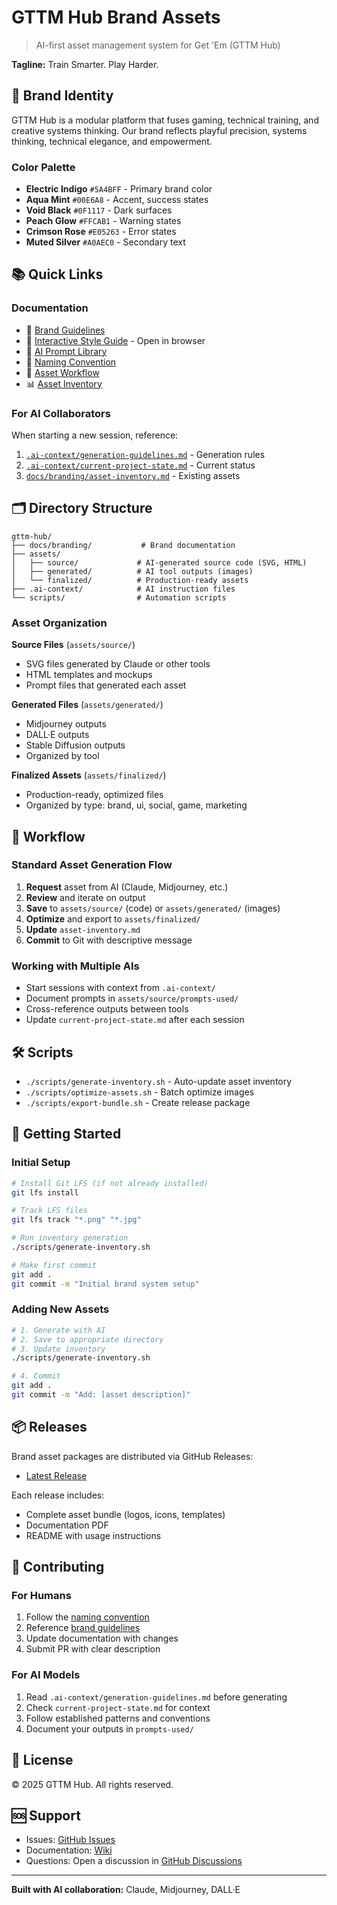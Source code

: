 # GTTM Hub Brand Assets

> AI-first asset management system for Get 'Em (GTTM Hub)

**Tagline:** Train Smarter. Play Harder.

## 🎨 Brand Identity

GTTM Hub is a modular platform that fuses gaming, technical training, and creative systems thinking. Our brand reflects playful precision, systems thinking, technical elegance, and empowerment.

### Color Palette
- **Electric Indigo** `#5A4BFF` - Primary brand color
- **Aqua Mint** `#00E6A8` - Accent, success states
- **Void Black** `#0F1117` - Dark surfaces
- **Peach Glow** `#FFCAB1` - Warning states
- **Crimson Rose** `#E05263` - Error states
- **Muted Silver** `#A0AEC0` - Secondary text

## 📚 Quick Links

### Documentation
- 📖 [Brand Guidelines](docs/branding/brand-guidelines.md)
- 🎨 [Interactive Style Guide](docs/branding/style-guide.html) - Open in browser
- 🤖 [AI Prompt Library](docs/branding/prompts.md)
- 📝 [Naming Convention](docs/branding/asset-naming-convention.md)
- 🔄 [Asset Workflow](docs/branding/asset-workflow.md)
- 📊 [Asset Inventory](docs/branding/asset-inventory.md)

### For AI Collaborators
When starting a new session, reference:
1. [`.ai-context/generation-guidelines.md`](.ai-context/generation-guidelines.md) - Generation rules
2. [`.ai-context/current-project-state.md`](.ai-context/current-project-state.md) - Current status
3. [`docs/branding/asset-inventory.md`](docs/branding/asset-inventory.md) - Existing assets

## 🗂️ Directory Structure

```
gttm-hub/
├── docs/branding/           # Brand documentation
├── assets/
│   ├── source/             # AI-generated source code (SVG, HTML)
│   ├── generated/          # AI tool outputs (images)
│   └── finalized/          # Production-ready assets
├── .ai-context/            # AI instruction files
└── scripts/                # Automation scripts
```

### Asset Organization

**Source Files** (`assets/source/`)
- SVG files generated by Claude or other tools
- HTML templates and mockups
- Prompt files that generated each asset

**Generated Files** (`assets/generated/`)
- Midjourney outputs
- DALL·E outputs
- Stable Diffusion outputs
- Organized by tool

**Finalized Assets** (`assets/finalized/`)
- Production-ready, optimized files
- Organized by type: brand, ui, social, game, marketing

## 🔄 Workflow

### Standard Asset Generation Flow
1. **Request** asset from AI (Claude, Midjourney, etc.)
2. **Review** and iterate on output
3. **Save** to `assets/source/` (code) or `assets/generated/` (images)
4. **Optimize** and export to `assets/finalized/`
5. **Update** `asset-inventory.md`
6. **Commit** to Git with descriptive message

### Working with Multiple AIs
- Start sessions with context from `.ai-context/`
- Document prompts in `assets/source/prompts-used/`
- Cross-reference outputs between tools
- Update `current-project-state.md` after each session

## 🛠️ Scripts

- `./scripts/generate-inventory.sh` - Auto-update asset inventory
- `./scripts/optimize-assets.sh` - Batch optimize images
- `./scripts/export-bundle.sh` - Create release package

## 🚀 Getting Started

### Initial Setup
```bash
# Install Git LFS (if not already installed)
git lfs install

# Track LFS files
git lfs track "*.png" "*.jpg"

# Run inventory generation
./scripts/generate-inventory.sh

# Make first commit
git add .
git commit -m "Initial brand system setup"
```

### Adding New Assets
```bash
# 1. Generate with AI
# 2. Save to appropriate directory
# 3. Update inventory
./scripts/generate-inventory.sh

# 4. Commit
git add .
git commit -m "Add: [asset description]"
```

## 📦 Releases

Brand asset packages are distributed via GitHub Releases:
- [Latest Release](../../releases/latest)

Each release includes:
- Complete asset bundle (logos, icons, templates)
- Documentation PDF
- README with usage instructions

## 🤝 Contributing

### For Humans
1. Follow the [naming convention](docs/branding/asset-naming-convention.md)
2. Reference [brand guidelines](docs/branding/brand-guidelines.md)
3. Update documentation with changes
4. Submit PR with clear description

### For AI Models
1. Read `.ai-context/generation-guidelines.md` before generating
2. Check `current-project-state.md` for context
3. Follow established patterns and conventions
4. Document your outputs in `prompts-used/`

## 📄 License

© 2025 GTTM Hub. All rights reserved.

## 🆘 Support

- Issues: [GitHub Issues](../../issues)
- Documentation: [Wiki](../../wiki)
- Questions: Open a discussion in [GitHub Discussions](../../discussions)

---

**Built with AI collaboration:** Claude, Midjourney, DALL·E
